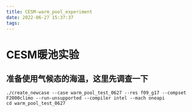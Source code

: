 ```yaml
---
title: CESM-warm_pool_experiment
date: 2022-06-27 15:37:37
tags:
---
```




# CESM暖池实验

## 准备使用气候态的海温，这里先调查一下

```shell
./create_newcase --case warm_pool_test_0627 --res f09_g17 --compset F2000climo --run-unsupported --compiler intel --mach oneapi
cd warm_pool_test_0627
```

